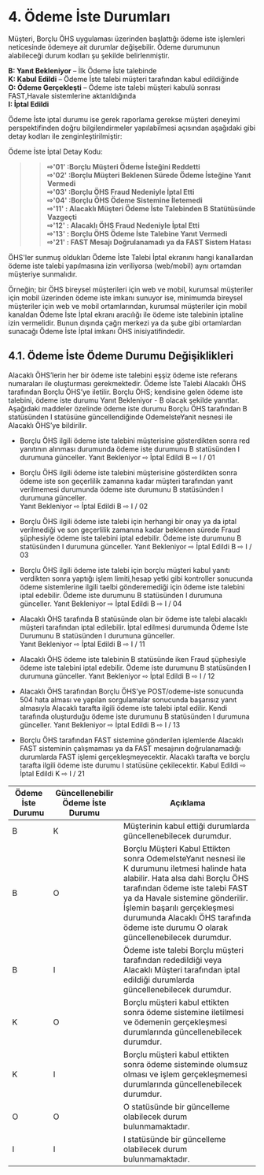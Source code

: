# 4. Ödeme İste Durumları

Müşteri, Borçlu ÖHS uygulaması üzerinden başlattığı ödeme iste işlemleri neticesinde ödemeye ait durumlar değişebilir. Ödeme durumunun alabileceği durum kodları şu şekilde belirlenmiştir.

**B: Yanıt Bekleniyor** – İlk Ödeme İste talebinde  
**K: Kabul Edildi** – Ödeme İste talebi müşteri tarafından kabul edildiğinde    
**O: Ödeme Gerçekleşti** – Ödeme iste talebi müşteri kabulü sonrası FAST,Havale sistemlerine aktarıldığında     
**I: İptal Edildi** 

Ödeme İste iptal durumu ise gerek raporlama gerekse müşteri deneyimi perspektifinden doğru bilgilendirmeler yapılabilmesi açısından aşağıdaki gibi detay kodları ile zenginleştirilmiştir:

Ödeme İste İptal Detay Kodu:

>>**&#8680;'01' :Borçlu Müşteri Ödeme İsteğini Reddetti** <br>
>>**&#8680;'02' :Borçlu Müşteri Beklenen Sürede Ödeme İsteğine Yanıt Vermedi**<br>
>>**&#8680;'03' :Borçlu ÖHS Fraud Nedeniyle İptal Etti**<br>
>>**&#8680;'04' :Borçlu ÖHS Ödeme Sistemine İletemedi**<br>
>>**&#8680;'11' : Alacaklı Müşteri Ödeme İste Talebinden B Statütüsünde Vazgeçti**<br> 
>>**&#8680;'12' : Alacaklı ÖHS Fraud Nedeniyle İptal Etti**<br> 
>>**&#8680;'13' : Borçlu ÖHS Ödeme İste Talebine Yanıt Vermedi**<br>
>>**&#8680;'21' : FAST Mesajı Doğrulanamadı ya da FAST Sistem Hatası**<br>

ÖHS'ler sunmuş oldukları Ödeme İste Talebi İptal ekranını hangi kanallardan ödeme iste talebi yapılmasına izin veriliyorsa (web/mobil) aynı ortamdan müşteriye sunmalıdır.

Örneğin; bir ÖHS bireysel müşterileri için web ve mobil, kurumsal müşteriler için mobil üzerinden ödeme iste imkanı sunuyor ise, minimumda bireysel müşteriler için web ve mobil ortamlarından, kurumsal müşteriler için mobil kanaldan Ödeme İste İptal ekranı aracılığı ile ödeme iste talebinin iptaline izin vermelidir. 
Bunun dışında çağrı merkezi ya da şube gibi ortamlardan sunacağı Ödeme İste İptal imkanı ÖHS inisiyatifindedir.


## 4.1. Ödeme İste Ödeme Durumu Değişiklikleri

Alacaklı ÖHS’lerin  her bir ödeme iste talebini eşşiz ödeme iste referans numaraları ile oluşturması gerekmektedir. 
Ödeme İste Talebi Alacaklı ÖHS tarafından Borçlu ÖHS’ye iletilir. Borçlu ÖHS; kendisine gelen ödeme iste talebini, ödeme iste durumu Yanıt Bekleniyor - B  olacak şekilde yanıtlar. Aşağıdaki maddeler özelinde ödeme iste durumu Borçlu ÖHS tarafından B statüsünden I statüsüne güncellendiğinde OdemeIsteYanit nesnesi ile Alacaklı ÖHS’ye bildirilir.

- Borçlu ÖHS ilgili ödeme iste talebini müşterisine gösterdikten sonra red yanıtının alınması durumunda ödeme iste durumunu B statüsünden I durumuna günceller. Yanıt Bekleniyor ⇨ İptal Edildi B ⇨ I / 01

- Borçlu ÖHS ilgili ödeme iste talebini müşterisine gösterdikten sonra ödeme iste son geçerlilik zamanına kadar müşteri tarafından yanıt verilmemesi durumunda ödeme iste durumunu B statüsünden I durumuna günceller.<br> Yanıt Bekleniyor ⇨ İptal Edildi B ⇨ I / 02

- Borçlu ÖHS ilgili ödeme iste talebi için herhangi bir onay ya da iptal verilmediği ve son geçerlilik zamanına kadar beklenen sürede Fraud şüphesiyle ödeme iste talebini iptal edebilir. Ödeme iste durumunu B statüsünden I durumuna günceller. Yanıt Bekleniyor ⇨ İptal Edildi B ⇨ I / 03

- Borçlu ÖHS ilgili ödeme iste talebi için borçlu müşteri kabul yanıtı verdikten sonra yaptığı işlem limiti,hesap yetki gibi kontroller sonucunda ödeme sistemlerine ilgili taelbi gönderemediği için ödeme iste talebini iptal edebilir. Ödeme iste durumunu B statüsünden I durumuna günceller. Yanıt Bekleniyor ⇨ İptal Edildi B ⇨ I / 04

- Alacaklı ÖHS tarafında B statüsünde olan bir ödeme iste talebi alacaklı müşteri tarafından iptal edilebilir. İptal edilmesi durumunda Ödeme İste Durumunu B statüsünden I durumuna günceller. <br>Yanıt Bekleniyor ⇨ İptal Edildi B ⇨ I / 11

- Alacaklı ÖHS ödeme iste talebinin B statüsünde iken Fraud şüphesiyle ödeme iste talebini iptal edebilir. Ödeme iste durumunu B statüsünden I durumuna günceller. Yanıt Bekleniyor ⇨ İptal Edildi B ⇨ I / 12
	
- Alacaklı ÖHS tarafından Borçlu ÖHS’ye POST/odeme-iste sonucunda 504 hata alması ve yapılan sorgulamalar sonucunda başarısız yanıt almasıyla Alacaklı tarafta ilgili ödeme iste talebi iptal edilir. Kendi tarafında oluşturduğu ödeme iste durumunu B statüsünden I durumuna günceller. Yanıt Bekleniyor ⇨ İptal Edildi B ⇨ I / 13

- Borçlu ÖHS tarafından FAST sistemine gönderilen işlemlerde Alacaklı FAST sisteminin çalışmaması ya da FAST mesajının doğrulanamadığı durumlarda FAST işlemi gerçekleşmeyecektir. Alacaklı tarafta ve borçlu tarafta ilgili ödeme iste durumu I statüsüne çekilecektir. Kabul Edildi ⇨ İptal Edildi K ⇨ I / 21

|Ödeme İste Durumu |Güncellenebilir Ödeme İste Durumu |Açıklama |
| --- | --- | --- |
| B | K | Müşterinin kabul ettiği durumlarda güncellenebilecek durumdur. |
| B | O | Borçlu Müşteri Kabul Ettikten sonra OdemeIsteYanıt nesnesi ile K durumunu iletmesi halinde hata alabilir. Hata alsa dahi Borçlu ÖHS tarafından ödeme iste talebi FAST ya da Havale sistemine gönderilir. İşlemin başarılı gerçekleşmesi durumunda Alacaklı ÖHS tarafında ödeme iste durumu O olarak güncellenebilecek durumdur. |
| B | I | Ödeme iste talebi Borçlu müşteri tarafından rededildiği veya Alacaklı Müşteri tarafından iptal edildiği durumlarda güncellenebilecek durumdur. |
| K | O | Borçlu müşteri kabul ettikten sonra ödeme sistemine iletilmesi ve ödemenin gerçekleşmesi durumlarında güncellenebilecek durumdur. |
| K | I | Borçlu müşteri kabul ettikten sonra  ödeme sisteminde olumsuz olması ve işlem gerçekleşmemesi durumlarında güncellenebilecek durumdur. |
| O | O | O statüsünde bir güncelleme olabilecek durum bulunmamaktadır. |
| I | I | I statüsünde bir güncelleme olabilecek durum bulunmamaktadır. |

